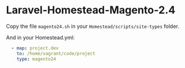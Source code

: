 # Laravel-Homestead-Magento-2.4

Copy the file `magento24.sh` in your `Homestead/scripts/site-types` folder.

And in your Homestead.yml:

```yaml
  - map: project.dev
    to: /home/vagrant/code/project
    type: magento24
```
